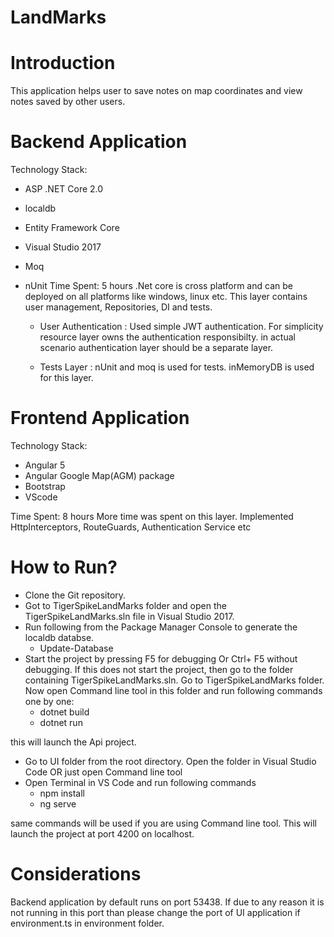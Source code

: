 # LandMarks
# Introduction
This application helps user to save notes on map coordinates and view notes saved by other users.

#	Backend Application
Technology Stack: 
*	ASP .NET Core 2.0
*	localdb
*	Entity Framework Core
*	Visual Studio 2017
*	Moq
*	nUnit
Time Spent: 5 hours
.Net core is cross platform and can be deployed on all platforms like windows, linux etc. This layer contains user management, Repositories, DI and tests. 
	
	*	User Authentication : Used simple JWT authentication. For simplicity resource layer owns the authentication responsibilty. in actual scenario authentication layer should be a separate layer.
	
	*	Tests Layer : nUnit and moq is used for tests. inMemoryDB is used for this layer.

#	Frontend Application
Technology Stack:
*	Angular 5
*	Angular Google Map(AGM) package
*	Bootstrap
*	VScode

Time Spent: 8 hours
More time was spent on this layer. Implemented HttpInterceptors, RouteGuards, Authentication Service etc

#	How to Run?
*	Clone the Git repository.
*	Got to TigerSpikeLandMarks folder and open the TigerSpikeLandMarks.sln file in Visual Studio 2017.
*	Run following from the Package Manager Console to generate the localdb databse.
      * Update-Database
*	Start the project by pressing F5 for debugging Or Ctrl+ F5 without debugging. If this does not start the project, then go to the folder containing TigerSpikeLandMarks.sln. Go to TigerSpikeLandMarks folder. Now open Command line tool in this folder and run following commands one by one:
    *	dotnet build
    *	dotnet run
    
  this will launch the Api project.
*	Go to UI folder from the root directory. Open the folder in Visual Studio Code OR just open Command line tool
*	Open Terminal in VS Code and run following commands
    *	npm install
    *	ng serve
    
  same commands will be used if you are using Command line tool. This will launch the project at port 4200 on localhost.  
  
# Considerations
Backend application by default runs on port 53438. If due to any reason it is not running in this port than please change the port of UI application if environment.ts in environment folder. 